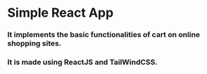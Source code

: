 # Simple React App
### It implements the basic functionalities of cart on online shopping sites.
### It is made using ReactJS and TailWindCSS.
